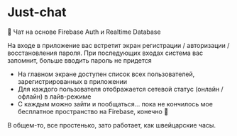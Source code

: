 # Just-chat
💬  Чат на основе Firebase Auth и Realtime Database

На входе в приложение вас встретит экран регистрации / авторизации / восстановления пароля.
При последующих входах система вас запомнит, больше вводить пароль не придется
- На главном экране доступен список всех пользователей, зарегистрированных в приложении
- Для каждого пользователя отображается сетевой статус (онлайн / офлайн) в лайв-режиме
- C каждым можно зайти и пообщаться... пока не кончилось мое бесплатное пространство на Firebase, конечно 🤣

В общем-то, все простенько, зато работает, как швейцарские часы.
